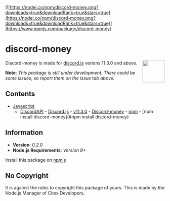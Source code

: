 [![https://nodei.co/npm/discord-money.png?downloads=true&downloadRank=true&stars=true](https://nodei.co/npm/discord-money.png?downloads=true&downloadRank=true&stars=true)](https://www.npmjs.com/package/discord-money)

# discord-money

Discord-money is made for [discord.js](https://discord.js.org/#/) verions 11.3.0 and above. [<img src="https://cdn.rawgit.com/gilbarbara/logos/e7b1dc2666c3dabe6c1276abd0a767b6ebd6af43/logos/nodejs-icon.svg" align="right" width="70">](https://nodejs.org)

**Note**: *This package is still under development. There could be some issues, so report them on the issue tab above.*

## Contents

- [Javascript](#Javascript)
	- [DiscordAPI](#DiscordAPI)
	          - [Discord.js](#Discord.js)
	                    - [v11.3.0](#v11.3.0)
	          - [Discord-money](#Discord-money)
	                    - [npm](#npm)
	                              - [npm install discord-money](#npm install discord-money)
                                        
## Information

* **Version**: *0.2.0*
* **Node.js Requirements**: *Version 8+*

Install this package on [npmjs](https://www.npmjs.com/package/discord-money)

## No Copyright

It is against the rules to copyright this package of yours. This is made by the Node.js Manager of Citex Developers.
